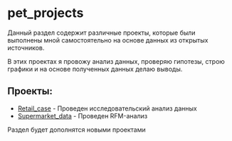# pet_projects

Данный раздел содержит различные проекты, которые были выполнены мной самостоятельно на основе данных из открытых источников. 

В этих проектах я провожу анализ данных, проверяю гипотезы, строю графики и на основе полученных данных делаю выводы. 

## Проекты:
- [Retail_case](Retail_case_study/) - Проведен исследовательский анализ данных
- [Supermarket_data](Supermarket_data/) - Проведен RFM-анализ

Раздел будет дополнятся новыми проектами
